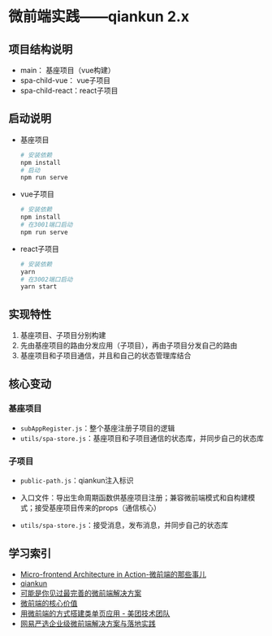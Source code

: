 # 微前端实践——qiankun 2.x

## 项目结构说明

- main： 基座项目（vue构建）
- spa-child-vue： vue子项目
- spa-child-react：react子项目

## 启动说明

- 基座项目

  ```bash
  # 安装依赖
  npm install
  # 启动
  npm run serve
  ```

- vue子项目

  ```bash
  # 安装依赖
  npm install
  # 在3001端口启动
  npm run serve
  ```

- react子项目

  ```bash
  # 安装依赖
  yarn
  # 在3002端口启动
  yarn start
  ```

## 实现特性

1. 基座项目、子项目分别构建
2. 先由基座项目的路由分发应用（子项目），再由子项目分发自己的路由
3. 基座项目和子项目通信，并且和自己的状态管理库结合

## 核心变动

### 基座项目

- `subAppRegister.js`：整个基座注册子项目的逻辑
- `utils/spa-store.js`：基座项目和子项目通信的状态库，并同步自己的状态库

### 子项目

- `public-path.js`：qiankun注入标识

- 入口文件：导出生命周期函数供基座项目注册；兼容微前端模式和自构建模式；接受基座项目传来的props（通信核心）
- `utils/spa-store.js`：接受消息，发布消息，并同步自己的状态库

## 学习索引

- [Micro-frontend Architecture in Action-微前端的那些事儿](https://github.com/phodal/microfrontends)
- [qiankun](https://qiankun.umijs.org/zh/)
- [可能是你见过最完善的微前端解决方案](https://juejin.im/post/5d560292e51d4561a60d9dd9)
- [微前端的核心价值](https://juejin.im/post/5de7a80ef265da33d451e183)
- [用微前端的方式搭建类单页应用 - 美团技术团队](https://tech.meituan.com/2018/09/06/fe-tiny-spa.html)
- [网易严选企业级微前端解决方案与落地实践](https://zhuanlan.zhihu.com/p/97226980)